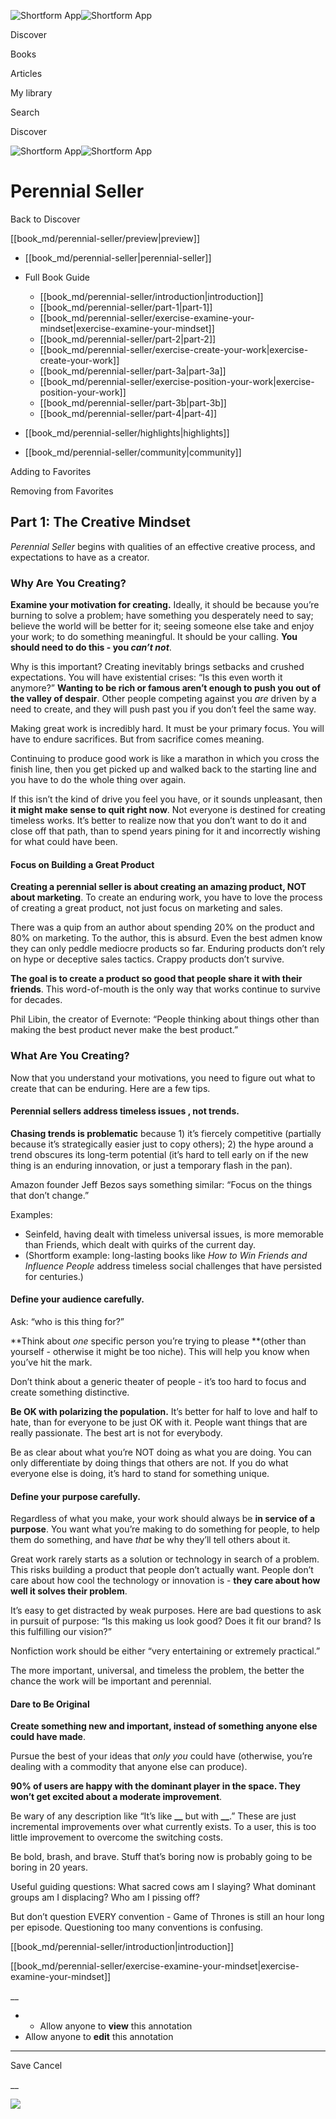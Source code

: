 ![Shortform App](/img/logo.36a2399e.svg)![Shortform App](/img/logo-dark.70c1b072.svg)

Discover

Books

Articles

My library

Search

Discover

![Shortform App](/img/logo.36a2399e.svg)![Shortform App](/img/logo-dark.70c1b072.svg)

# Perennial Seller

Back to Discover

[[book_md/perennial-seller/preview|preview]]

  * [[book_md/perennial-seller|perennial-seller]]
  * Full Book Guide

    * [[book_md/perennial-seller/introduction|introduction]]
    * [[book_md/perennial-seller/part-1|part-1]]
    * [[book_md/perennial-seller/exercise-examine-your-mindset|exercise-examine-your-mindset]]
    * [[book_md/perennial-seller/part-2|part-2]]
    * [[book_md/perennial-seller/exercise-create-your-work|exercise-create-your-work]]
    * [[book_md/perennial-seller/part-3a|part-3a]]
    * [[book_md/perennial-seller/exercise-position-your-work|exercise-position-your-work]]
    * [[book_md/perennial-seller/part-3b|part-3b]]
    * [[book_md/perennial-seller/part-4|part-4]]
  * [[book_md/perennial-seller/highlights|highlights]]
  * [[book_md/perennial-seller/community|community]]



Adding to Favorites 

Removing from Favorites 

## Part 1: The Creative Mindset

_Perennial Seller_ begins with qualities of an effective creative process, and expectations to have as a creator.

### Why Are You Creating?

**Examine your motivation for creating.** Ideally, it should be because you’re burning to solve a problem; have something you desperately need to say; believe the world will be better for it; seeing someone else take and enjoy your work; to do something meaningful. It should be your calling. **You should need to do this - you _can’t not_**.

Why is this important? Creating inevitably brings setbacks and crushed expectations. You will have existential crises: “Is this even worth it anymore?” **Wanting to be rich or famous aren’t enough to push you out of the valley of despair**. Other people competing against you _are_ driven by a need to create, and they will push past you if you don’t feel the same way.

Making great work is incredibly hard. It must be your primary focus. You will have to endure sacrifices. But from sacrifice comes meaning.

Continuing to produce good work is like a marathon in which you cross the finish line, then you get picked up and walked back to the starting line and you have to do the whole thing over again.

If this isn’t the kind of drive you feel you have, or it sounds unpleasant, then **it might make sense to quit right now**. Not everyone is destined for creating timeless works. It’s better to realize now that you don’t want to do it and close off that path, than to spend years pining for it and incorrectly wishing for what could have been.

#### Focus on Building a Great Product

**Creating a perennial seller is about creating an amazing product, NOT about marketing**. To create an enduring work, you have to love the process of creating a great product, not just focus on marketing and sales.

There was a quip from an author about spending 20% on the product and 80% on marketing. To the author, this is absurd. Even the best admen know they can only peddle mediocre products so far. Enduring products don’t rely on hype or deceptive sales tactics. Crappy products don’t survive.

**The goal is to create a product so good that people share it with their friends**. This word-of-mouth is the only way that works continue to survive for decades.

Phil Libin, the creator of Evernote: “People thinking about things other than making the best product never make the best product.”

### What Are You Creating?

Now that you understand your motivations, you need to figure out what to create that can be enduring. Here are a few tips.

#### Perennial sellers address **timeless issues** , not trends.

**Chasing trends is problematic** because 1) it’s fiercely competitive (partially because it’s strategically easier just to copy others); 2) the hype around a trend obscures its long-term potential (it’s hard to tell early on if the new thing is an enduring innovation, or just a temporary flash in the pan).

Amazon founder Jeff Bezos says something similar: “Focus on the things that don’t change.”

Examples:

  * Seinfeld, having dealt with timeless universal issues, is more memorable than Friends, which dealt with quirks of the current day.
  * (Shortform example: long-lasting books like _How to Win Friends and Influence People_ address timeless social challenges that have persisted for centuries.)



#### Define your audience carefully.

Ask: “who is this thing for?”

**Think about _one_ specific person you’re trying to please **(other than yourself - otherwise it might be too niche). This will help you know when you’ve hit the mark.

Don’t think about a generic theater of people - it’s too hard to focus and create something distinctive.

**Be OK with polarizing the population.** It’s better for half to love and half to hate, than for everyone to be just OK with it. People want things that are really passionate. The best art is not for everybody.

Be as clear about what you’re NOT doing as what you are doing. You can only differentiate by doing things that others are not. If you do what everyone else is doing, it’s hard to stand for something unique.

#### Define your purpose carefully.

Regardless of what you make, your work should always be **in service of a purpose**. You want what you’re making to do something for people, to help them do something, and have _that_ be why they’ll tell others about it.

Great work rarely starts as a solution or technology in search of a problem. This risks building a product that people don’t actually want. People don’t care about how cool the technology or innovation is - **they care about how well it solves their problem**.

It’s easy to get distracted by weak purposes. Here are bad questions to ask in pursuit of purpose: “Is this making us look good? Does it fit our brand? Is this fulfilling our vision?”

Nonfiction work should be either “very entertaining or extremely practical.”

The more important, universal, and timeless the problem, the better the chance the work will be important and perennial.

#### Dare to Be Original

**Create something new and important, instead of something anyone else could have made**.

Pursue the best of your ideas that _only you_ could have (otherwise, you’re dealing with a commodity that anyone else can produce).

**90% of users are happy with the dominant player in the space. They won’t get excited about a moderate improvement**.

Be wary of any description like “It’s like **__** but with **__**.” These are just incremental improvements over what currently exists. To a user, this is too little improvement to overcome the switching costs.

Be bold, brash, and brave. Stuff that’s boring now is probably going to be boring in 20 years.

Useful guiding questions: What sacred cows am I slaying? What dominant groups am I displacing? Who am I pissing off?

But don’t question EVERY convention - Game of Thrones is still an hour long per episode. Questioning too many conventions is confusing.

[[book_md/perennial-seller/introduction|introduction]]

[[book_md/perennial-seller/exercise-examine-your-mindset|exercise-examine-your-mindset]]

__

  *   * Allow anyone to **view** this annotation
  * Allow anyone to **edit** this annotation



* * *

Save Cancel

__




![](https://bat.bing.com/action/0?ti=56018282&Ver=2&mid=b5a718b4-3dca-47d6-ba87-0140a5012260&sid=f30c5e70639211ee87d33f0876d93783&vid=f30c9700639211eeb3a75d830392c94f&vids=0&msclkid=N&pi=0&lg=en-US&sw=800&sh=600&sc=24&nwd=1&tl=Shortform%20%7C%20Perennial%20Seller&p=https%3A%2F%2Fwww.shortform.com%2Fapp%2Fbook%2Fperennial-seller%2Fpart-1&r=&lt=459&evt=pageLoad&sv=1&rn=718624)
